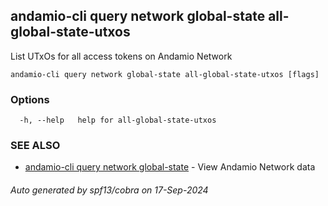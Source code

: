 ## andamio-cli query network global-state all-global-state-utxos

List UTxOs for all access tokens on Andamio Network

```
andamio-cli query network global-state all-global-state-utxos [flags]
```

### Options

```
  -h, --help   help for all-global-state-utxos
```

### SEE ALSO

* [andamio-cli query network global-state](andamio-cli_query_network_global-state.md)	 - View Andamio Network data

###### Auto generated by spf13/cobra on 17-Sep-2024
